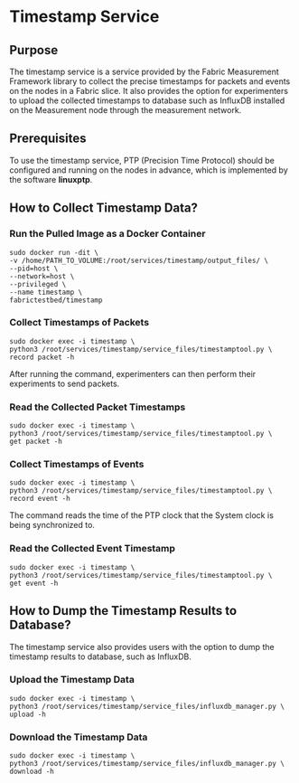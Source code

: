 # Timestamp Service

## Purpose
The timestamp service is a service provided by the Fabric Measurement Framework library to collect the precise timestamps for packets and events on the nodes in a Fabric slice. It also provides the option for experimenters to upload the collected timestamps to database such as InfluxDB installed on the Measurement node through the measurement network.  


## Prerequisites
To use the timestamp service, PTP (Precision Time Protocol) should be configured and running on the nodes in advance, which is implemented by the software **linuxptp**.  


## How to Collect Timestamp Data?

### Run the Pulled Image as a Docker Container

```
sudo docker run -dit \
-v /home/PATH_TO_VOLUME:/root/services/timestamp/output_files/ \
--pid=host \
--network=host \
--privileged \
--name timestamp \
fabrictestbed/timestamp
```

### Collect Timestamps of Packets

```
sudo docker exec -i timestamp \
python3 /root/services/timestamp/service_files/timestamptool.py \
record packet -h
```
After running the command, experimenters can then perform their experiments to send packets.


### Read the Collected Packet Timestamps

```
sudo docker exec -i timestamp \
python3 /root/services/timestamp/service_files/timestamptool.py \
get packet -h
```

### Collect Timestamps of Events

```
sudo docker exec -i timestamp \
python3 /root/services/timestamp/service_files/timestamptool.py \
record event -h
```
The command reads the time of the PTP clock that the System clock is being synchronized to. 

### Read the Collected Event Timestamp

```
sudo docker exec -i timestamp \
python3 /root/services/timestamp/service_files/timestamptool.py \
get event -h
```

## How to Dump the Timestamp Results to Database?

The timestamp service also provides users with the option to dump the timestamp results to database, such as InfluxDB. 

### Upload the Timestamp Data 

```
sudo docker exec -i timestamp \
python3 /root/services/timestamp/service_files/influxdb_manager.py \
upload -h
```

### Download the Timestamp Data

```
sudo docker exec -i timestamp \
python3 /root/services/timestamp/service_files/influxdb_manager.py \
download -h
```
